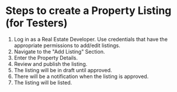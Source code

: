 # Steps to create a Property Listing (for Testers)

1. Log in as a Real Estate Developer. Use credentials that have the appropriate permissions to add/edit listings.
2. Navigate to the "Add Listing" Section.
3. Enter the Property Details.&#x20;
4. Review and publish the listing.
5. The listing will be in draft until approved.
6. There will be a notification when the listing is approved.
7. The listing will be listed.

